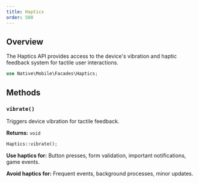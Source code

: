 ```yaml
---
title: Haptics
order: 500
---
```


## Overview

The Haptics API provides access to the device's vibration and haptic feedback system for tactile user interactions.

```php
use Native\Mobile\Facades\Haptics;
```

## Methods

### `vibrate()`

Triggers device vibration for tactile feedback.

**Returns:** `void`

```php
Haptics::vibrate();
```

**Use haptics for:** Button presses, form validation, important notifications, game events.

**Avoid haptics for:** Frequent events, background processes, minor updates.

